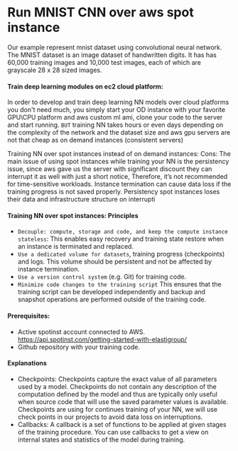 # Run MNIST CNN over aws spot instance
Our example represent mnist dataset using convolutional neural network.
The MNIST dataset is an image dataset of handwritten digits. It has has 60,000 training images and 10,000 test images, each of which are grayscale 28 x 28 sized images. 

#### Train deep learning modules on ec2 cloud platform:
In order to develop and train deep learning NN models over cloud platforms you don't need much, you simply start your OD instance with your favorite GPU\CPU platform and aws custom ml ami, clone your code to the server and start running. 
`BUT` 
training NN takes hours or even days depending on the complexity of the network and the dataset size and aws gpu servers are not that cheap as on demand instances (consistent servers)

Training NN over spot instances instead of on demand instances: 
Cons:
The main issue of using spot instances while training your NN is the persistency issue, since aws gave us the server with significant discount they can interrupt it as well with just a short notice, Therefore, it’s not recommended for time-sensitive workloads.
Instance termination can cause data loss if the training progress is not saved properly. 
Persistency spot instances loses their data and infrastructure structure on interrupti

#### Training NN over spot instances: Principles 

* `Decouple: compute, storage and code, and keep the compute instance stateless`: This enables easy recovery and training state restore when an instance is terminated and replaced.
* `Use a dedicated volume for datasets`, training progress (checkpoints) and logs. This volume should be persistent and not be affected by instance termination.
* `Use a version control system` (e.g. Git) for training code. 
* `Minimize code changes to the training script` This ensures that the training script can be developed independently and backup and snapshot operations are performed outside of the training code.

#### Prerequisites:
* Active  spotinst account connected to AWS. https://api.spotinst.com/getting-started-with-elastigroup/
* Github repository with your training code.

#### Explanations
* Checkpoints: Checkpoints capture the exact value of all parameters used by a model. Checkpoints do not contain any description of the computation defined by the model and thus are typically only useful when source code that will use the saved parameter values is available. Checkpoints are using for continues training of your NN, we will use check points in our projects to avoid data loss on interruptions.
* Callbacks: A callback is a set of functions to be applied at given stages of the training procedure. You can use callbacks to get a view on internal states and statistics of the model during training. 


